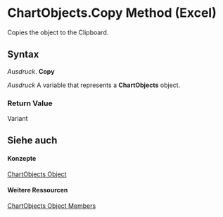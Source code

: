 
# ChartObjects.Copy Method (Excel)

Copies the object to the Clipboard.


## Syntax

 _Ausdruck_. **Copy**

 _Ausdruck_ A variable that represents a **ChartObjects** object.


### Return Value

Variant


## Siehe auch


#### Konzepte


[ChartObjects Object](67cf2d82-ed9b-b23d-836f-19b106bcc5ed.md)
#### Weitere Ressourcen


[ChartObjects Object Members](http://msdn.microsoft.com/library/9b6cdfd7-0926-fff0-ecc1-ce1cef00ebee%28Office.15%29.aspx)